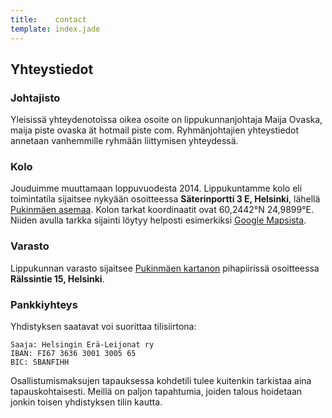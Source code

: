 ```yaml
---
title:    contact
template: index.jade
---
```


## Yhteystiedot

### Johtajisto

Yleisissä yhteydenotoissa oikea osoite on lippukunnanjohtaja Maija Ovaska, maija piste ovaska ät hotmail piste com. Ryhmänjohtajien yhteystiedot annetaan vanhemmille ryhmään liittymisen yhteydessä.

### Kolo

Jouduimme muuttamaan loppuvuodesta 2014. Lippukuntamme kolo eli toimintatila sijaitsee nykyään osoitteessa **Säterinportti 3 E, Helsinki**, lähellä [Pukinmäen asemaa](http://www.junat.net/pukinmaki). Kolon tarkat koordinaatit ovat 60,2442°N 24,9899°E. Niiden avulla tarkka sijainti löytyy helposti esimerkiksi [Google Mapsista](http://maps.google.fi/?q=60.2442,+24.9899).

### Varasto

Lippukunnan varasto sijaitsee [Pukinmäen kartanon](http://pukinmaki.fi/pukinmaen-kartano) pihapiirissä osoitteessa **Rälssintie 15, Helsinki**.

### Pankkiyhteys

Yhdistyksen saatavat voi suorittaa tilisiirtona:

```
Saaja: Helsingin Erä-Leijonat ry
IBAN: FI67 3636 3001 3005 65
BIC: SBANFIHH
```

Osallistumismaksujen tapauksessa kohdetili tulee kuitenkin tarkistaa aina tapauskohtaisesti. Meillä on paljon tapahtumia, joiden talous hoidetaan jonkin toisen yhdistyksen tilin kautta.
